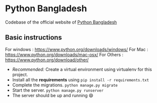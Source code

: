 # Python Bangladesh

Codebase of the official website of [Python Bangladesh](http://pybd.org/)

## Basic instructions
For windows : https://www.python.org/downloads/windows/
For Mac : https://www.python.org/downloads/mac-osx/
For Others : https://www.python.org/download/other/
* _Recommended:_ Create a virtual environment using virtualenv for this project.
* Install all the **requirements** using `pip install -r requirements.txt`
* Complete the migrations. `python manage.py migrate`
* Start the server. `python manage.py runserver`
* The server should be up and running :smile:
